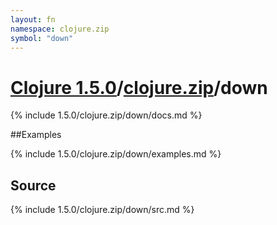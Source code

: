 ```yaml
---
layout: fn
namespace: clojure.zip
symbol: "down"
---
```


# [Clojure 1.5.0](../../)/[clojure.zip](../)/down

{% include 1.5.0/clojure.zip/down/docs.md %}

##Examples

{% include 1.5.0/clojure.zip/down/examples.md %}
## Source
{% include 1.5.0/clojure.zip/down/src.md %}

